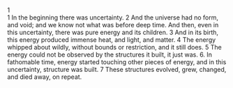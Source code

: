1  
1 In the beginning there was uncertainty. 2 And the universe had no form, and void; and we know not what was before deep time. And then, even in this uncertainty, there was pure energy and its children. 3 And in its birth, this energy produced immense heat, and light, and matter. 4 The energy whipped about wildly, without bounds or restriction, and it still does. 5 The energy could not be observed by the structures it built, it just was.
6. In fathomable time, energy started touching other pieces of energy, and in this uncertainty, structure was built. 7 These structures evolved, grew, changed, and died away, on repeat. 
